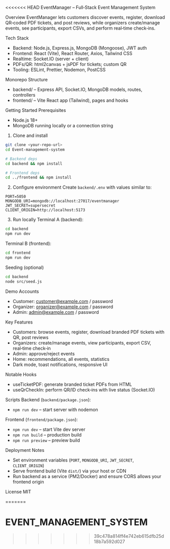 <<<<<<< HEAD
EventManager – Full‑Stack Event Management System

Overview
EventManager lets customers discover events, register, download QR‑coded PDF tickets, and post reviews, while organizers create/manage events, see participants, export CSVs, and perform real‑time check‑ins.

Tech Stack
- Backend: Node.js, Express.js, MongoDB (Mongoose), JWT auth
- Frontend: React (Vite), React Router, Axios, Tailwind CSS
- Realtime: Socket.IO (server + client)
- PDFs/QR: html2canvas + jsPDF for tickets; custom QR
- Tooling: ESLint, Prettier, Nodemon, PostCSS

Monorepo Structure
- backend/ – Express API, Socket.IO, MongoDB models, routes, controllers
- frontend/ – Vite React app (Tailwind), pages and hooks

Getting Started
Prerequisites
- Node.js 18+
- MongoDB running locally or a connection string

1) Clone and install
```bash
git clone <your-repo-url>
cd Event-management-system

# Backend deps
cd backend && npm install

# Frontend deps
cd ../frontend && npm install
```

2) Configure environment
Create `backend/.env` with values similar to:
```env
PORT=5050
MONGODB_URI=mongodb://localhost:27017/eventmanager
JWT_SECRET=supersecret
CLIENT_ORIGIN=http://localhost:5173
```

3) Run locally
Terminal A (backend):
```bash
cd backend
npm run dev
```

Terminal B (frontend):
```bash
cd frontend
npm run dev
```

Seeding (optional)
```bash
cd backend
node src/seed.js
```

Demo Accounts
- Customer: customer@example.com / password
- Organizer: organizer@example.com / password
- Admin: admin@example.com / password

Key Features
- Customers: browse events, register, download branded PDF tickets with QR, post reviews
- Organizers: create/manage events, view participants, export CSV, real‑time check‑in
- Admin: approve/reject events
- Home: recommendations, all events, statistics
- Dark mode, toast notifications, responsive UI

Notable Hooks
- useTicketPDF: generate branded ticket PDFs from HTML
- useQrCheckIn: perform QR/ID check‑ins with live status (Socket.IO)

Scripts
Backend (`backend/package.json`):
- `npm run dev` – start server with nodemon

Frontend (`frontend/package.json`):
- `npm run dev` – start Vite dev server
- `npm run build` – production build
- `npm run preview` – preview build

Deployment Notes
- Set environment variables (`PORT`, `MONGODB_URI`, `JWT_SECRET`, `CLIENT_ORIGIN`)
- Serve frontend build (Vite `dist/`) via your host or CDN
- Run backend as a service (PM2/Docker) and ensure CORS allows your frontend origin

License
MIT


=======
# EVENT_MANAGEMENT_SYSTEM
>>>>>>> 39c478a814ff4e742eb615dfb25d18b7a592d027

